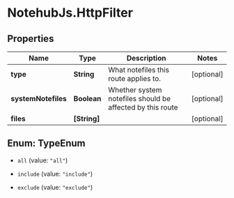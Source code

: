 # NotehubJs.HttpFilter

## Properties

Name | Type | Description | Notes
------------ | ------------- | ------------- | -------------
**type** | **String** | What notefiles this route applies to. | [optional] 
**systemNotefiles** | **Boolean** | Whether system notefiles should be affected by this route | [optional] 
**files** | **[String]** |  | [optional] 



## Enum: TypeEnum


* `all` (value: `"all"`)

* `include` (value: `"include"`)

* `exclude` (value: `"exclude"`)




